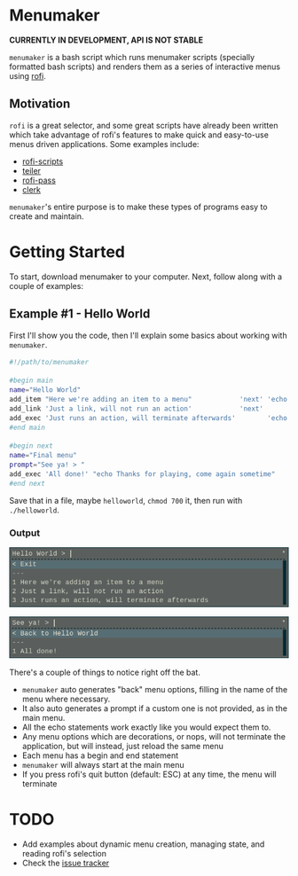# Menumaker

**CURRENTLY IN DEVELOPMENT, API IS NOT STABLE**

`menumaker` is a bash script which runs menumaker scripts (specially formatted bash scripts)
and renders them as a series of interactive menus using
[rofi](https://davedavenport.github.io/rofi/).

## Motivation

`rofi` is a great selector, and some great scripts have already been written
which take advantage of rofi's features to make quick and easy-to-use menus
driven applications.
Some examples include:

- [rofi-scripts](https://github.com/carnager/rofi-scripts)
- [teiler](https://github.com/carnager/teiler)
- [rofi-pass](https://github.com/carnager/rofi-pass)
- [clerk](https://github.com/carnager/clerk)

`menumaker`'s entire purpose is to make these types of programs easy to create
and maintain.

# Getting Started

To start, download menumaker to your computer. Next, follow along with a couple
of examples:

## Example #1 - Hello World

First I'll show you the code, then I'll explain some basics about working with
`menumaker`.

```bash
#!/path/to/menumaker

#begin main
name="Hello World"
add_item "Here we're adding an item to a menu"            'next' 'echo Running the item'
add_link 'Just a link, will not run an action'            'next'
add_exec 'Just runs an action, will terminate afterwards'        'echo Running the exec'
#end main

#begin next
name="Final menu"
prompt="See ya! > "
add_exec 'All done!' "echo Thanks for playing, come again sometime"
#end next
```

Save that in a file, maybe `helloworld`, `chmod 700` it, then run with `./helloworld`.

### Output

![Main menu](images/example1-1.png)

![Next menu](images/example1-2.png)

There's a couple of things to notice right off the bat.

- `menumaker` auto generates "back" menu options, filling in the name of the menu where necessary.
- It also auto generates a prompt if a custom one is not provided, as in the main menu.
- All the echo statements work exactly like you would expect them to.
- Any menu options which are decorations, or nops, will not terminate the application, but will instead, just reload the same menu
- Each menu has a begin and end statement
- `menumaker` will always start at the main menu
- If you press rofi's quit button (default: ESC) at any time, the menu will terminate

# TODO

- Add examples about dynamic menu creation, managing state, and reading rofi's selection
- Check the [issue tracker](https://github.com/octotep/menumaker/issues)
